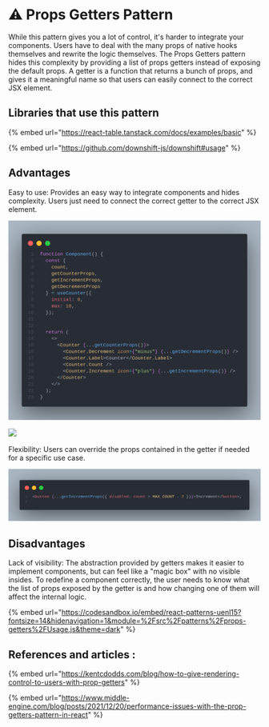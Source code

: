 # ⚠ Props Getters Pattern

While this pattern gives you a lot of control, it's harder to integrate your components. Users have to deal with the many props of native hooks themselves and rewrite the logic themselves. The Props Getters pattern hides this complexity by providing a list of props getters instead of exposing the default props. A getter is a function that returns a bunch of props, and gives it a meaningful name so that users can easily connect to the correct JSX element.

## Libraries that use this pattern

{% embed url="https://react-table.tanstack.com/docs/examples/basic" %}

{% embed url="https://github.com/downshift-js/downshift#usage" %}

## Advantages

Easy to use: Provides an easy way to integrate components and hides complexity. Users just need to connect the correct getter to the correct JSX element.

![](../../.gitbook/assets/dsdg.png)

![ ](https://blog.kakaocdn.net/dn/bsVSTY/btrijq7Vi0k/K9bWazPtinptyPf3FBKxbk/img.png)

Flexibility: Users can override the props contained in the getter if needed for a specific use case.

![](../../.gitbook/assets/dd.png)

## &#x20;Disadvantages

Lack of visibility: The abstraction provided by getters makes it easier to implement components, but can feel like a "magic box" with no visible insides. To redefine a component correctly, the user needs to know what the list of props exposed by the getter is and how changing one of them will affect the internal logic.

{% embed url="https://codesandbox.io/embed/react-patterns-uenl15?fontsize=14&hidenavigation=1&module=%2Fsrc%2Fpatterns%2Fprops-getters%2FUsage.js&theme=dark" %}

## References and articles :

{% embed url="https://kentcdodds.com/blog/how-to-give-rendering-control-to-users-with-prop-getters" %}

{% embed url="https://www.middle-engine.com/blog/posts/2021/12/20/performance-issues-with-the-prop-getters-pattern-in-react" %}
